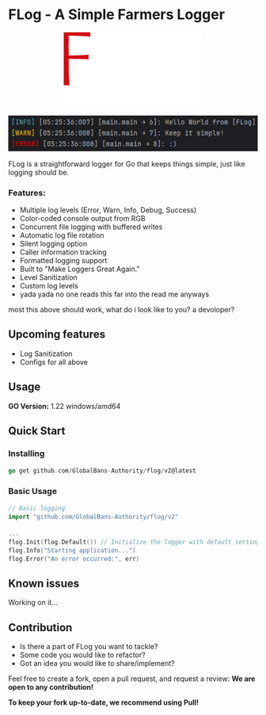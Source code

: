 # FLog - A Simple Farmers Logger
<p align="center"><img src = "/assets/FLog.png"></p>

<p align="center"><img src = "/assets/example.png"></p>

FLog is a straightforward logger for Go that keeps things simple, just like logging should be.

### Features:
- Multiple log levels (Error, Warn, Info, Debug, Success)
- Color-coded console output from RGB
- Concurrent file logging with buffered writes
- Automatic log file rotation
- Silent logging option
- Caller information tracking
- Formatted logging support
- Built to "Make Loggers Great Again."
- Level Sanitization
- Custom log levels
- yada yada no one reads this far into the read me anyways


most this above should work, what do i look like to you? a devoloper?


## Upcoming features
- Log Sanitization
- Configs for all above


## Usage

**GO Version:** 1.22 windows/amd64




## Quick Start

### Installing

```go
go get github.com/GlobalBans-Authority/flog/v2@latest
```
### Basic Usage

```go
// Basic logging
import "github.com/GlobalBans-Authority/flog/v2"

...
flog.Init(flog.Default()) // Initialize the logger with default settings (Fastest)
flog.Info("Starting application...")
flog.Error("An error occurred:", err)
```

## Known issues

Working on it...


## Contribution

- Is there a part of FLog you want to tackle?
- Some code you would like to refactor?
- Got an idea you would like to share/implement?

Feel free to create a fork, open a pull request, and request a review: **We are open to any contribution!**

**To keep your fork up-to-date, we recommend using Pull!**